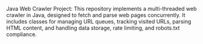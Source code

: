 Java Web Crawler Project: This repository implements a multi-threaded web crawler in Java, designed to fetch and parse web pages concurrently. It includes classes for managing URL queues, tracking visited URLs, parsing HTML content, and handling data storage, rate limiting, and robots.txt compliance.
